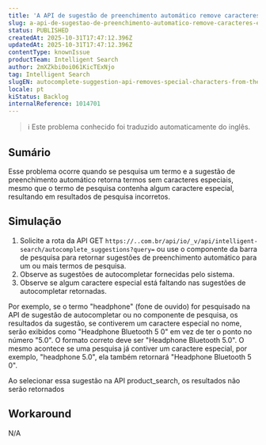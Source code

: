 ```yaml
---
title: 'A API de sugestão de preenchimento automático remove caracteres especiais dos resultados sugeridos'
slug: a-api-de-sugestao-de-preenchimento-automatico-remove-caracteres-especiais-dos-resultados-sugeridos
status: PUBLISHED
createdAt: 2025-10-31T17:47:12.396Z
updatedAt: 2025-10-31T17:47:12.396Z
contentType: knownIssue
productTeam: Intelligent Search
author: 2mXZkbi0oi061KicTExNjo
tag: Intelligent Search
slugEN: autocomplete-suggestion-api-removes-special-characters-from-the-suggested-results
locale: pt
kiStatus: Backlog
internalReference: 1014701
---
```


>ℹ️ Este problema conhecido foi traduzido automaticamente do inglês.

## Sumário


Esse problema ocorre quando se pesquisa um termo e a sugestão de preenchimento automático retorna termos sem caracteres especiais, mesmo que o termo de pesquisa contenha algum caractere especial, resultando em resultados de pesquisa incorretos.
## Simulação



1. Solicite a rota da API GET `https://..com.br/api/io/_v/api/intelligent-search/autocomplete_suggestions?query=` ou use o componente da barra de pesquisa para retornar sugestões de preenchimento automático para um ou mais termos de pesquisa.
2. Observe as sugestões de autocompletar fornecidas pelo sistema.
3. Observe se algum caractere especial está faltando nas sugestões de autocompletar retornadas.

Por exemplo, se o termo "headphone" (fone de ouvido) for pesquisado na API de sugestão de autocompletar ou no componente de pesquisa, os resultados da sugestão, se contiverem um caractere especial no nome, serão exibidos como "Headphone Bluetooth 5 0" em vez de ter o ponto no número "5.0". O formato correto deve ser "Headphone Bluetooth 5.0". O mesmo acontece se uma pesquisa já contiver um caractere especial, por exemplo, "headphone 5.0", ela também retornará "Headphone Bluetooth 5 0".

Ao selecionar essa sugestão na API product_search, os resultados não serão retornados
## Workaround


N/A

